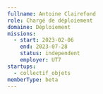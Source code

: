 ```yaml
---
fullname: Antoine Clairefond
role: Chargé de déploiement
domaine: Déploiement
missions:
  - start: 2023-02-06
    end: 2023-07-28
    status: independent
    employer: UT7
startups:
  - collectif_objets
memberType: beta
---
```


